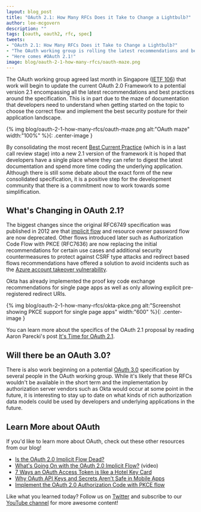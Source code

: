 ```yaml
---
layout: blog_post
title: "OAuth 2.1: How Many RFCs Does it Take to Change a Lightbulb?"
author: lee-mcgovern
description: ""
tags: [oauth, oauth2, rfc, spec]
tweets:
- "OAuth 2.1: How Many RFCs Does it Take to Change a Lightbulb?"
- "The OAuth working group is rolling the latest recommendations and best practices into a new spec: OAuth 2.1"
- "Here comes #OAuth 2.1!"
image: blog/oauth-2-1-how-many-rfcs/oauth-maze.png
---
```


The OAuth working group agreed last month in Singapore ([IETF 106](https://oauth.net/events/2019-11-ietf106/)) that work will begin to update the current OAuth 2.0 Framework to a potential version 2.1 encompassing all the latest recommendations and best practices around the specification. This is in part due to the maze of documentation that developers need to understand when getting started on the topic to choose the correct flow and implement the best security posture for their application landscape.

{% img blog/oauth-2-1-how-many-rfcs/oauth-maze.png alt:"OAuth maze" width:"100%" %}{: .center-image }

By consolidating the most recent [Best Current Practice](https://oauth.net/2/oauth-best-practice/) (which is in a last call review stage) into a new 2.1 version of the framework it is hoped that developers have a single place where they can refer to digest the latest documentation and spend more time coding the underlying application. Although there is still some debate about the exact form of the new consolidated specification, it is a positive step for the development community that there is a commitment now to work towards some simplification.

## What's Changing in OAuth 2.1?

The biggest changes since the original RFC6749 specification was published in 2012 are that [implicit flow](/blog/2019/05/01/is-the-oauth-implicit-flow-dead) and resource owner password flow are now deprecated. Other flows introduced later such as Authorization Code Flow with PKCE (RFC7636) are now replacing the initial recommendations for certain use cases and additional security countermeasures to protect against CSRF type attacks and redirect based flows recommendations have offered a solution to avoid incidents such as the [Azure account takeover vulnerability](https://threatpost.com/microsoft-oauth-flaw-azure-takeover/150737/).

Okta has already implemented the proof key code exchange recommendations for single page apps as well as only allowing explicit pre-registered redirect URIs.

{% img blog/oauth-2-1-how-many-rfcs/okta-pkce.png alt:"Screenshot showing PKCE support for single page apps" width:"600" %}{: .center-image }

You can learn more about the specifics of the OAuth 2.1 proposal by reading Aaron Parecki's post [It's Time for OAuth 2.1](https://aaronparecki.com/2019/12/12/21/its-time-for-oauth-2-dot-1).

## Will there be an OAuth 3.0?

There is also work beginning on a potential [OAuth 3.0](https://oauth.net/3/) specification by several people in the OAuth working group. While it's likely that these RFCs wouldn't be available in the short term and the implementation by authorization server vendors such as Okta would occur at some point in the future, it is interesting to stay up to date on what kinds of rich authorization data models could be used by developers and underlying applications in the future.

## Learn More about OAuth

If you'd like to learn more about OAuth, check out these other resources from our blog!
* [Is the OAuth 2.0 Implicit Flow Dead?](/blog/2019/05/01/is-the-oauth-implicit-flow-dead)
* [What's Going On with the OAuth 2.0 Implicit Flow?](https://www.youtube.com/watch?v=CHzERullHe8) (video)
* [7 Ways an OAuth Access Token is like a Hotel Key Card](/blog/2019/06/05/seven-ways-an-oauth-access-token-is-like-a-hotel-key-card)
* [Why OAuth API Keys and Secrets Aren't Safe in Mobile Apps](/blog/2019/01/22/oauth-api-keys-arent-safe-in-mobile-apps)
* [Implement the OAuth 2.0 Authorization Code with PKCE flow](/blog/2019/08/22/okta-authjs-pkce/)

Like what you learned today? Follow us on [Twitter](https://twitter.com/oktadev) and subscribe to our [YouTube channel](https://www.youtube.com/oktadev) for more awesome content!

